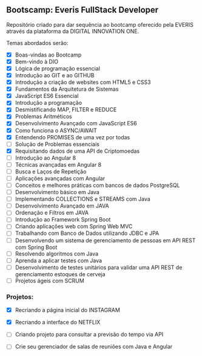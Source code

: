 ## Bootscamp: Everis FullStack Developer

Repositório criado para dar sequência ao bootcamp oferecido pela EVERIS através da plataforma da DIGITAL INNOVATION ONE. 

Temas abordados serão:

- [x] Boas-vindas ao Bootcamp
- [x] Bem-vindo à DIO
- [x] Lógica de programação essencial
- [x] Introdução ao GIT e ao GITHUB
- [x] Introdução a criação de websites com HTML5 e CSS3
- [x] Fundamentos da Arquitetura de Sistemas
- [x] JavaScript ES6 Essencial
- [x] Introdução a programação
- [x] Desmistificando MAP, FILTER e REDUCE
- [x] Problemas Aritméticos
- [x] Desenvolvimento Avançado com JavaScript ES6
- [x] Como funciona o ASYNC/AWAIT
- [x] Entendendo PROMISES de uma vez por todas
- [ ] Solução de Problemas essenciais
- [x] Requisitando dados de uma API de Criptomoedas
- [ ] Introdução ao Angular 8
- [ ] Técnicas avançadas em Angular 8
- [ ] Busca e Laços de Repetição
- [ ] Aplicações avançadas com Angular
- [ ] Conceitos e melhores práticas com bancos de dados PostgreSQL
- [ ] Desenvolvimento básico em Java
- [ ] Implementando COLLECTIONS e STREAMS com Java
- [ ] Desenvolvimento Avançado em JAVA
- [ ] Ordenação e Filtros em JAVA
- [ ] Introdução ao Framework Spring Boot
- [ ] Criando aplicações web com Spring Web MVC
- [ ] Trabalhando com Banco de Dados utilizando JDBC e JPA
- [ ] Desenvolvendo um sistema de gerenciamento de pessoas em API REST com Spring Boot
- [ ] Resolvendo algoritmos com Java
- [ ] Aprenda a aplicar testes com Java
- [ ] Desenvolvimento de testes unitários para validar uma API REST de gerenciamento estoques de cerveja
- [ ] Projetos ágeis com SCRUM

### Projetos:

- [x] Recriando a página inicial do INSTAGRAM
- [x] Recriando a interface do NETFLIX
- [ ] Criando projeto para consultar a previsão do tempo via API
- [ ] Crie seu gerenciador de salas de reuniões com Java e Angular

